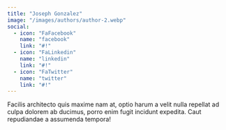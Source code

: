 ```yaml
---
title: "Joseph Gonzalez"
image: "/images/authors/author-2.webp"
social:
  - icon: "FaFacebook"
    name: "facebook"
    link: "#!"
  - icon: "FaLinkedin"
    name: "linkedin"
    link: "#!"
  - icon: "FaTwitter"
    name: "twitter"
    link: "#!"
---
```


Facilis architecto quis maxime nam at, optio harum a velit nulla repellat ad culpa dolorem ab ducimus, porro enim fugit incidunt expedita. Caut repudiandae a assumenda tempora!
